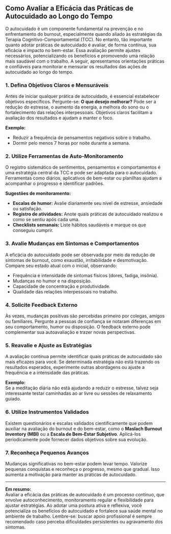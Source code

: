 ## Como Avaliar a Eficácia das Práticas de Autocuidado ao Longo do Tempo

O autocuidado é um componente fundamental na prevenção e no enfrentamento do burnout, especialmente quando aliado às estratégias da Terapia Cognitivo-Comportamental (TCC). No entanto, tão importante quanto adotar práticas de autocuidado é avaliar, de forma contínua, sua eficácia e impacto no bem-estar. Essa avaliação permite ajustes necessários, potencializando os benefícios e promovendo uma relação mais saudável com o trabalho. A seguir, apresentamos orientações práticas e confiáveis para monitorar e mensurar os resultados das ações de autocuidado ao longo do tempo.

### 1. Defina Objetivos Claros e Mensuráveis

Antes de iniciar qualquer prática de autocuidado, é essencial estabelecer objetivos específicos. Pergunte-se: **O que desejo melhorar?** Pode ser a redução do estresse, o aumento da energia, a melhora do sono ou o fortalecimento das relações interpessoais. Objetivos claros facilitam a avaliação dos resultados e ajudam a manter o foco.

**Exemplo:**  
- Reduzir a frequência de pensamentos negativos sobre o trabalho.  
- Dormir pelo menos 7 horas por noite durante a semana.

### 2. Utilize Ferramentas de Auto-Monitoramento

O registro sistemático de sentimentos, pensamentos e comportamentos é uma estratégia central da TCC e pode ser adaptada para o autocuidado. Ferramentas como diários, aplicativos de bem-estar ou planilhas ajudam a acompanhar o progresso e identificar padrões.

**Sugestões de monitoramento:**
- **Escalas de humor:** Avalie diariamente seu nível de estresse, ansiedade ou satisfação.
- **Registro de atividades:** Anote quais práticas de autocuidado realizou e como se sentiu após cada uma.
- **Checklists semanais:** Liste hábitos saudáveis e marque os que conseguiu cumprir.

### 3. Avalie Mudanças em Sintomas e Comportamentos

A eficácia do autocuidado pode ser observada por meio da redução de sintomas de burnout, como exaustão, irritabilidade e desmotivação. Compare seu estado atual com o inicial, observando:

- Frequência e intensidade de sintomas físicos (dores, fadiga, insônia).
- Mudanças no humor e na disposição.
- Capacidade de concentração e produtividade.
- Qualidade das relações interpessoais no trabalho.

### 4. Solicite Feedback Externo

Às vezes, mudanças positivas são percebidas primeiro por colegas, amigos ou familiares. Pergunte a pessoas de confiança se notaram diferenças em seu comportamento, humor ou disposição. O feedback externo pode complementar sua autoavaliação e trazer novas perspectivas.

### 5. Reavalie e Ajuste as Estratégias

A avaliação contínua permite identificar quais práticas de autocuidado são mais eficazes para você. Se determinada estratégia não está trazendo os resultados esperados, experimente outras abordagens ou ajuste a frequência e a intensidade das práticas.

**Exemplo:**  
Se a meditação diária não está ajudando a reduzir o estresse, talvez seja interessante testar caminhadas ao ar livre ou sessões de relaxamento guiado.

### 6. Utilize Instrumentos Validados

Existem questionários e escalas validados cientificamente que podem auxiliar na avaliação do burnout e do bem-estar, como o **Maslach Burnout Inventory (MBI)** ou a **Escala de Bem-Estar Subjetivo**. Aplicá-los periodicamente pode fornecer dados objetivos sobre sua evolução.

### 7. Reconheça Pequenos Avanços

Mudanças significativas no bem-estar podem levar tempo. Valorize pequenas conquistas e reconheça o progresso, mesmo que gradual. Isso aumenta a motivação para manter as práticas de autocuidado.

---

**Em resumo:**  
Avaliar a eficácia das práticas de autocuidado é um processo contínuo, que envolve autoconhecimento, monitoramento regular e flexibilidade para ajustar estratégias. Ao adotar uma postura ativa e reflexiva, você potencializa os benefícios do autocuidado e fortalece sua saúde mental no ambiente de trabalho. Lembre-se: buscar apoio profissional é sempre recomendado caso perceba dificuldades persistentes ou agravamento dos sintomas.